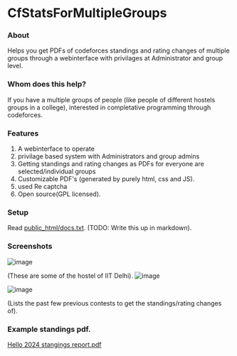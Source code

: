 # CfStatsForMultipleGroups

### About
 Helps you get PDFs of codeforces standings and rating changes of multiple groups through a webinterface with privilages at Administrator and group level.

### Whom does this help?
If you have a multiple groups of people (like people of different hostels groups in a college), interested in completative programming through codeforces.

### Features
1. A webinterface to operate
2. privilage based system with Administrators and group admins
3. Getting standings and rating changes as PDFs for everyone are selected/individual groups
4. Customizable PDF's (generated by purely html, css and JS).
5. used Re captcha
6. Open source(GPL licensed).

### Setup
Read [public_html/docs.txt](public_html/docs.txt). (TODO: Write this up in markdown).


### Screenshots
![image](https://github.com/SaiKamalP/CfStatsForMultipleGroups/assets/104264136/95f0fefb-2291-4842-92cf-d0b92fce5a37)

(These are some of the hostel of IIT Delhi).
![image](https://github.com/SaiKamalP/CfStatsForMultipleGroups/assets/104264136/b37050cd-9c89-421e-a54f-67fda63a0bbc)

![image](https://github.com/SaiKamalP/CfStatsForMultipleGroups/assets/104264136/628af890-ef76-4990-bffd-1e5c80c52383)

(Lists the past few previous contests to get the standings/rating changes of).


### Example standings pdf.
[Hello 2024 stangings report.pdf](https://github.com/SaiKamalP/CfStatsForMultipleGroups/files/13904321/Hello.2024.stangings.report.pdf)



